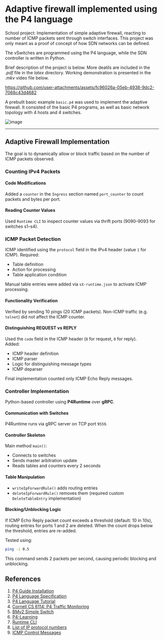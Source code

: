 # Adaptive firewall implemented using the P4 language

School project: Implementation of simple adaptive firewall, reacting to number of ICMP packets sent through switch interfaces. This project was only meant as a proof of concept of how SDN networks can be defined.

The vSwitches are programmed using the P4 language, while the SDN controller is written in Python.

Brief description of the project is below. More deatils are included in the *.pdf* file in the *latex* directory. Working demonstration is presented in the *.mkv* video file below.

https://github.com/user-attachments/assets/fc96026a-05eb-4938-9dc2-7068c43d4682

A prebuilt basic example `basic.p4` was used to implement the adaptive firewall. It consisted of the basic P4 programs, as well as basic network topology with 4 hosts and 4 switches.

![image](https://github.com/user-attachments/assets/59503dc6-79fe-4470-aad8-73827c96c47f)

---

## Adaptive Firewall Implementation

The goal is to dynamically allow or block traffic based on the number of ICMP packets observed.

### Counting IPv4 Packets

#### Code Modifications

Added a `counter` in the `Ingress` section named `port_counter` to count packets and bytes per port.

#### Reading Counter Values

Used `Runtime CLI` to inspect counter values via thrift ports (9090–9093 for switches s1–s4).

### ICMP Packet Detection

ICMP identified using the `protocol` field in the IPv4 header (value `1` for ICMP). Required:
- Table definition
- Action for processing
- Table application condition

Manual table entries were added via `sX-runtime.json` to activate ICMP processing.

#### Functionality Verification

Verified by sending 10 pings (20 ICMP packets). Non-ICMP traffic (e.g. `telnet`) did not affect the ICMP counter.

#### Distinguishing REQUEST vs REPLY

Used the `code` field in the ICMP header (`8` for request, `0` for reply).  
Added:
- ICMP header definition
- ICMP parser
- Logic for distinguishing message types
- ICMP deparser

Final implementation counted only ICMP Echo Reply messages.

### Controller Implementation

Python-based controller using **P4Runtime** over **gRPC**.

#### Communication with Switches

P4Runtime runs via gRPC server on TCP port `9559`.

#### Controller Skeleton

Main method `main()`:
- Connects to switches
- Sends master arbitration update
- Reads tables and counters every 2 seconds

#### Table Manipulation

- `writeIpForwardRule()` adds routing entries
- `deleteIpForwardRule()` removes them (required custom `DeleteTableEntry` implementation)

#### Blocking/Unblocking Logic

If ICMP Echo Reply packet count exceeds a threshold (default: 10 in 10s), routing entries for ports 1 and 2 are deleted. When the count drops below the threshold, entries are re-added.

Tested using:

```bash
ping -i 0.5
```

This command sends 2 packets per second, causing periodic blocking and unblocking.

## References

1. [P4 Guide Installation](https://github.com/jafingerhut/p4-guide/blob/master/bin/README-install-troubleshooting.md)  
2. [P4 Language Specification](https://p4.org/p4-spec/docs/P4-16-v1.2.2.html)  
3. [P4 Language Tutorial](https://opennetworking.org/wp-content/uploads/2020/12/P4_tutorial_01_basics.gslide.pdf)  
4. [Cornell CS 6114: P4 Traffic Monitoring](https://cornell-pl.github.io/cs6114/lecture07.html)  
5. [BMv2 Simple Switch](https://github.com/p4lang/behavioral-model/blob/main/docs/simple_switch.md)  
6. [P4-Learning](https://github.com/nsg-ethz/p4-learning)  
7. [Runtime CLI](https://github.com/p4lang/behavioral-model/blob/main/docs/runtime_CLI.md)  
8. [List of IP protocol numbers](https://en.wikipedia.org/wiki/List_of_IP_protocol_numbers)  
9. [ICMP Control Messages](https://en.wikipedia.org/wiki/Internet_Control_Message_Protocol%5C#Control_messages)
